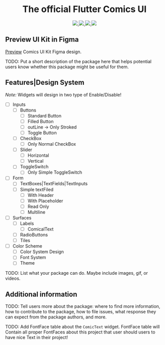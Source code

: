 <!--
This README describes the package. If you publish this package to pub.dev,
this README's contents appear on the landing page for your package.

For information about how to write a good package README, see the guide for
[writing package pages](https://dart.dev/guides/libraries/writing-package-pages).

For general information about developing packages, see the Dart guide for
[creating packages](https://dart.dev/guides/libraries/create-library-packages)
and the Flutter guide for
[developing packages and plugins](https://flutter.dev/developing-packages).
-->

<div align="center">
    <h1>The official Flutter Comics UI</h1>
    <a title="pub.dev" href="https://pub.dartlang.org/packages/flutter-comics-ui" >
      <img src="https://img.shields.io/pub/v/flutter-comics-ui.svg?style=flat&include_prereleases&color=dc143c" />
    </a>
    <a title="GitHub License" href="https://github.com/Asncodes-80/flutter-comics-ui/blob/master/LICENSE">
      <img src="https://img.shields.io/github/license/Asncodes-80/flutter-comics-ui?style=flat&color=ffff00" />
    </a>
    <a title="Made with Classic Comical Design" href="https://github.com/Asncodes-80/flutter-comics-ui">
      <img
        src="https://img.shields.io/badge/comics-design-red?style=flat&color=000&labelColor=ff0000"
      >
    </a>
    <a title="Comical Web Example" href="https://asncodes-80.github.io/flutter-comics-ui">
      <img src="https://img.shields.io/badge/documentation---?style=flat&color=a8fd5a" />
    </a>
</div>

## Preview UI Kit in Figma

[Preview](https://www.figma.com/community/file/1195066656824903909) Comics UI Kit Figma design.

TODO: Put a short description of the package here that helps potential users
know whether this package might be useful for them.

## Features|Design System

_Note:_ Widgets will design in two type of Enable/Disable!

- [ ] Inputs
  - [ ] Buttons
    - [ ] Standard Button
    - [ ] Filled Button
    - [ ] outLine -> Only Stroked
    - [ ] Toggle Button
  - [ ] CheckBox
    - [ ] Only Normal CheckBox
  - [ ] Slider
    - [ ] Horizontal
    - [ ] Vertical
  - [ ] ToggleSwitch
    - [ ]  Only Simple ToggleSwitch
- [ ] Form
  - [ ] TextBoxes|TextFields|TextInputs
  - [ ] Simple textFiled
    - [ ] With Header
    - [ ] With Placeholder
    - [ ] Read Only
    - [ ] Multiline
- [ ] Surfaces
  - [ ] Labels
    - [ ] ComicalText
  - [ ] RadioButtons
  - [ ] Tiles
- [ ] Color Scheme
  - [ ] Color System Design
  - [ ] Font System
  - [ ] Theme

TODO: List what your package can do. Maybe include images, gif, or videos.

## Additional information

TODO: Tell users more about the package: where to find more information, how to
contribute to the package, how to file issues, what response they can expect
from the package authors, and more.

TODO: Add FontFace table about the `ComicText` widget. FontFace table will Contain
all proper FontFaces about this project that user should users to have nice Text in
their project!
